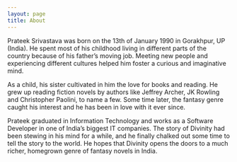 ```yaml
---
layout: page
title: About
---
```



Prateek Srivastava was born on the 13th of January 1990 in Gorakhpur, UP (India). He spent most of his childhood living in different parts of the country because of his father’s moving job. Meeting new people and experiencing different cultures helped him foster a curious and imaginative mind.

As a child, his sister cultivated in him the love for books and reading. He grew up reading fiction novels by authors like Jeffrey Archer, JK Rowling and Christopher Paolini, to name a few. Some time later, the fantasy genre caught his interest and he has been in love with it ever since.

Prateek graduated in Information Technology and works as a Software Developer in one of India’s biggest IT companies. The story of Divinity had been stewing in his mind for a while, and he finally chalked out some time to tell the story to the world. He hopes that Divinity opens the doors to a much richer, homegrown genre of fantasy novels in India.
